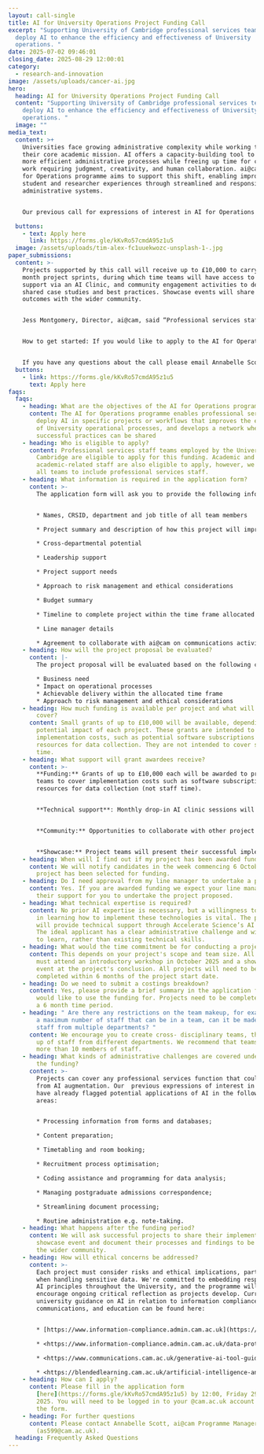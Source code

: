 ```yaml
---
layout: call-single
title: AI for University Operations Project Funding Call
excerpt: "Supporting University of Cambridge professional services teams to
  deploy AI to enhance the efficiency and effectiveness of University
  operations. "
date: 2025-07-02 09:46:01
closing_date: 2025-08-29 12:00:01
category:
  - research-and-innovation
image: /assets/uploads/cancer-ai.jpg
hero:
  heading: AI for University Operations Project Funding Call
  content: "Supporting University of Cambridge professional services teams to
    deploy AI to enhance the efficiency and effectiveness of University
    operations. "
  image: ""
media_text:
  content: >+
    Universities face growing administrative complexity while working to support
    their core academic mission. AI offers a capacity-building tool to support
    more efficient administrative processes while freeing up time for complex
    work requiring judgment, creativity, and human collaboration. ai@cam’s AI
    for Operations programme aims to support this shift, enabling improved
    student and researcher experiences through streamlined and responsive
    administrative systems.


    Our previous call for expressions of interest in AI for Operations showed there is huge interest from professional services staff in experimenting with AI across diverse applications - from communications teams using AI for content generation to finance departments exploring contract analysis. Many staff want to upskill in this area, but lack the resources to identify and implement AI tools that could benefit their work. In response, ai@cam is launching the AI for Operations project funding call. This initiative will provide funding and technical support for administrative teams ready to deploy AI solutions that address real operational challenges.

  buttons:
    - text: Apply here
      link: https://forms.gle/kKvRo57cmdA95z1u5
  image: /assets/uploads/tim-alex-fc1uuekwozc-unsplash-1-.jpg
paper_submissions:
  content: >-
    Projects supported by this call will receive up to £10,000 to carry out 6
    month project sprints, during which time teams will have access to technical
    support via an AI Clinic, and community engagement activities to develop
    shared case studies and best practices. Showcase events will share project
    outcomes with the wider community.


    Jess Montgomery, Director, ai@cam, said “Professional services staff are eager to experiment with AI, and this programme will help them not just implement solutions, but share their successes and learn from each other. That's how we'll scale real impact across our administrative functions and create more responsive and efficient systems that better support our students and researchers."


    How to get started: If you would like to apply to the AI for Operations project funding call please complete the application form below by **12:00, Friday 29 August 2025.**\


    If you have any questions about the call please email Annabelle Scott as599@cam.ac.uk
  buttons:
    - link: https://forms.gle/kKvRo57cmdA95z1u5
      text: Apply here
faqs:
  faqs:
    - heading: What are the objectives of the AI for Operations programme?
      content: The AI for Operations programme enables professional services teams to
        deploy AI in specific projects or workflows that improves the efficiency
        of University operational processes, and develops a network where
        successful practices can be shared
    - heading: Who is eligible to apply?
      content: Professional services staff teams employed by the University of
        Cambridge are eligible to apply for this funding. Academic and
        academic-related staff are also eligible to apply, however, we expect
        all teams to include professional services staff.
    - heading: What information is required in the application form?
      content: >-
        The application form will ask you to provide the following information:


        * Names, CRSID, department and job title of all team members

        * Project summary and description of how this project will improve University operational and business needs

        * Cross-departmental potential

        * Leadership support

        * Project support needs

        * Approach to risk management and ethical considerations

        * Budget summary

        * Timeline to complete project within the time frame allocated

        * Line manager details

        * Agreement to collaborate with ai@cam on communications activities related to the project
    - heading: How will the project proposal be evaluated?
      content: |-
        The project proposal will be evaluated based on the following criteria: 

        * Business need
        * Impact on operational processes
        * Achievable delivery within the allocated time frame
        * Approach to risk management and ethical considerations
    - heading: How much funding is available per project and what will the funding
        cover?
      content: Small grants of up to £10,000 will be available, depending on scope and
        potential impact of each project. These grants are intended to cover
        implementation costs, such as potential software subscriptions or
        resources for data collection. They are not intended to cover staff
        time.
    - heading: What support will grant awardees receive?
      content: >-
        **Funding:** Grants of up to £10,000 each will be awarded to project
        teams to cover implementation costs such as software subscriptions and
        resources for data collection (not staff time).


        **Technical support**: Monthly drop-in AI clinic sessions will be arranged with Accelerate Science Machine Learning Engineers who will provide hands-on guidance throughout your project.


        **Community:** Opportunities to collaborate with other project teams through peer learning roundtables will be organised. An AI Community of Practice will act as a digital hub for documentation on existing case studies. 


        **Showcase:** Project teams will present their successful implementations to the wider University community and contribute to building institutional knowledge.
    - heading: When will I find out if my project has been awarded funding?
      content: We will notify candidates in the week commencing 6 October if their
        project has been selected for funding.
    - heading: Do I need approval from my line manager to undertake a project?
      content: Yes. If you are awarded funding we expect your line manager to give
        their support for you to undertake the project proposed.
    - heading: What technical expertise is required?
      content: No prior AI expertise is necessary, but a willingness to be proactive
        in learning how to implement these technologies is vital. The programme
        will provide technical support through Accelerate Science’s AI Clinic.
        The ideal applicant has a clear administrative challenge and willingness
        to learn, rather than existing technical skills.
    - heading: What would the time commitment be for conducting a project?
      content: This depends on your project's scope and team size. All project members
        must attend an introductory workshop in October 2025 and a showcase
        event at the project's conclusion. All projects will need to be
        completed within 6 months of the project start date.
    - heading: Do we need to submit a costings breakdown?
      content: Yes, please provide a brief summary in the application form of what you
        would like to use the funding for. Projects need to be completed within
        a 6 month time period.
    - heading: " Are there any restrictions on the team makeup, for example are there
        a maximum number of staff that can be in a team, can it be made up of
        staff from multiple departments? "
      content: We encourage you to create cross- disciplinary teams, they can be made
        up of staff from different departments. We recommend that teams have no
        more than 10 members of staff.
    - heading: What kinds of administrative challenges are covered under the scope of
        the funding?
      content: >-
        Projects can cover any professional services function that could benefit
        from AI augmentation. Our  previous expressions of interest in this area
        have already flagged potential applications of AI in the following
        areas:


        * Processing information from forms and databases;

        * Content preparation;

        * Timetabling and room booking;

        * Recruitment process optimisation;

        * Coding assistance and programming for data analysis;

        * Managing postgraduate admissions correspondence;

        * Streamlining document processing;

        * Routine administration e.g. note-taking.
    - heading: What happens after the funding period?
      content: We will ask successful projects to share their implementations in a
        showcase event and document their processes and findings to be shared to
        the wider community.
    - heading: How will ethical concerns be addressed?
      content: >-
        Each project must consider risks and ethical implications, particularly
        when handling sensitive data. We're committed to embedding responsible
        AI principles throughout the University, and the programme will
        encourage ongoing critical reflection as projects develop. Current
        university guidance on AI in relation to information compliance,
        communications, and education can be found here:


        * [https://www.information-compliance.admin.cam.ac.uk](https://www.information-compliance.admin.cam.ac.uk/)

        * <https://www.information-compliance.admin.cam.ac.uk/data-protection/guidance/ai-guidance>

        * <https://www.communications.cam.ac.uk/generative-ai-tool-guidelines>

        * <https://blendedlearning.cam.ac.uk/artificial-intelligence-and-education>
    - heading: How can I apply?
      content: Please fill in the application form
        [here](https://forms.gle/kKvRo57cmdA95z1u5) by 12:00, Friday 29 August
        2025. You will need to be logged in to your @cam.ac.uk account to access
        the form.
    - heading: For further questions
      content: Please contact Annabelle Scott, ai@cam Programme Manager
        (as599@cam.ac.uk).
  heading: Frequently Asked Questions
---
```

